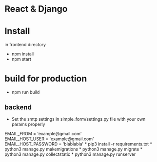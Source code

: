 # React & Django

# Install
in frontend directory

* npm install
* npm start

# build for production
* npm run build

## backend
* Set the smtp settings in simple_form/settings.py file with your own params properly<br/>
<text>
EMAIL_FROM = 'example@gmail.com'<br/>
EMAIL_HOST_USER = 'example@gmail.com'<br/>
EMAIL_HOST_PASSWORD = 'blablabla'
</text>
* pip3 install -r requirements.txt
* python3 manage.py makemigrations
* python3 manage.py migrate
* python3 manage.py collectstatic
* python3 manage.py runserver
